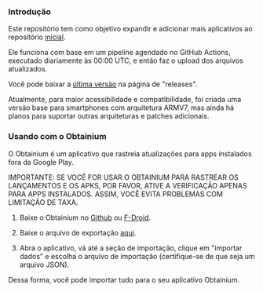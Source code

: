 ### Introdução

Este repositório tem como objetivo expandir e adicionar mais aplicativos ao repositório [inicial](https://github.com/j-hc/revanced-magisk-module).

Ele funciona com base em um pipeline agendado no GitHub Actions, executado diariamente às 00:00 UTC, e então faz o upload dos arquivos atualizados.

Você pode baixar a [última versão](https://github.com/OLuwis/revanced-extra-apks/releases/latest) na página de "releases".

Atualmente, para maior acessibilidade e compatibilidade, foi criada uma versão base para smartphones com arquitetura ARMV7, mas ainda há planos para suportar outras arquiteturas e patches adicionais.

### Usando com o Obtainium

O Obtainium é um aplicativo que rastreia atualizações para apps instalados fora da Google Play.

IMPORTANTE: SE VOCÊ FOR USAR O OBTAINIUM PARA RASTREAR OS LANÇAMENTOS E OS APKS, POR FAVOR, ATIVE A VERIFICAÇÃO APENAS PARA APPS INSTALADOS. ASSIM, VOCÊ EVITA PROBLEMAS COM LIMITAÇÃO DE TAXA.

1. Baixe o Obtainium no [Github](https://github.com/ImranR98/Obtainium) ou [F-Droid](https://f-droid.org/pt_BR/packages/dev.imranr.obtainium.fdroid/).

2. Baixe o arquivo de exportação [aqui](https://github.com/OLuwis/revanced-extra-apks/blob/main/obtainium_armv7.json).

3. Abra o aplicativo, vá até a seção de importação, clique em "importar dados" e escolha o arquivo de importação (certifique-se de que seja um arquivo JSON).

Dessa forma, você pode importar tudo para o seu aplicativo Obtainium.
